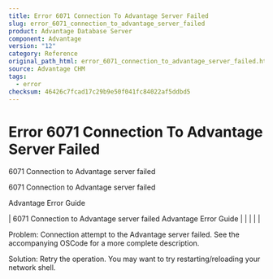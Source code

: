 ```yaml
---
title: Error 6071 Connection To Advantage Server Failed
slug: error_6071_connection_to_advantage_server_failed
product: Advantage Database Server
component: Advantage
version: "12"
category: Reference
original_path_html: error_6071_connection_to_advantage_server_failed.htm
source: Advantage CHM
tags:
  - error
checksum: 46426c7fcad17c29b9e50f041fc84022af5ddbd5
---
```


# Error 6071 Connection To Advantage Server Failed

6071 Connection to Advantage server failed

6071 Connection to Advantage server failed

Advantage Error Guide

| 6071 Connection to Advantage server failed  Advantage Error Guide |  |  |  |  |

Problem: Connection attempt to the Advantage server failed. See the accompanying OSCode for a more complete description.

Solution: Retry the operation. You may want to try restarting/reloading your network shell.
